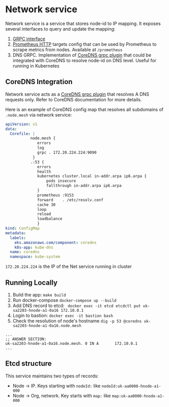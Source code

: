 # Network service
Network service is a service that stores node-id to IP mapping. 
It exposes several interfaces to query and update the mapping: 
1. [GRPC interface](/pb/net.proto)
2. [Prometheus HTTP](https://prometheus.io/docs/prometheus/2.31/configuration/configuration/#http_sd_config) targets config that can be used by 
Prometheus to scrape metrics from nodes. Available at `/prometheus`
3. DNS GRPC. Implementation of [CoreDNS grpc plugin](https://coredns.io/plugins/grpc/) 
that could be integrated with CoreDNS to resolve node-id on DNS level. Useful for running in Kubernetes  


## CoreDNS Integration

Network service acts as a [CoreDNS grpc plugin](https://coredns.io/plugins/grpc/) that resolves A  DNS requests only.
Refer to CoreDNS documentation for more details. 

Here is an example of CoreDNS config map that resolves all subdomains of `.node.mesh` via network service:
``` yaml
apiVersion: v1
data:
  Corefile: |
           node.mesh {
              errors
              log
              grpc . 172.20.224.224:9090
            }
           .:53 {
              errors
              health
              kubernetes cluster.local in-addr.arpa ip6.arpa {
                  pods insecure
                  fallthrough in-addr.arpa ip6.arpa
              }
              prometheus :9153
              forward    . /etc/resolv.conf
              cache 30
              loop
              reload
              loadbalance
              }
kind: ConfigMap
metadata:
  labels:
    eks.amazonaws.com/component: coredns
    k8s-app: kube-dns
  name: coredns
  namespace: kube-system
```

`172.20.224.224` is the IP of the Net service running in cluster 


## Running Locally

1. Build the app:
`make build`
2. Run docker-compose
`docker-compose up --build`
3. Add DNS record to etcd:
` docker exec -it etcd etcdctl put uk-sa2203-hnode-a1-0a16 172.10.0.1`
4. Login to bastion: `docker exec -it bastion bash`
5. Check the resolution of node's hostname `dig -p 53 @coredns uk-sa2203-hnode-a1-0a16.node.mesh`
```
...
;; ANSWER SECTION:
uk-sa2203-hnode-a1-0a16.node.mesh. 0 IN A       172.10.0.1
...
```


## Etcd structure

This service maintains two types of records: 
- Node -> IP. Keys starting with `nodeId:` like `nodeId:uk-aa0000-hnode-a1-000`
- Node -> Org, network. Key starts with `map:`  like `map:uk-aa0000-hnode-a1-000`
